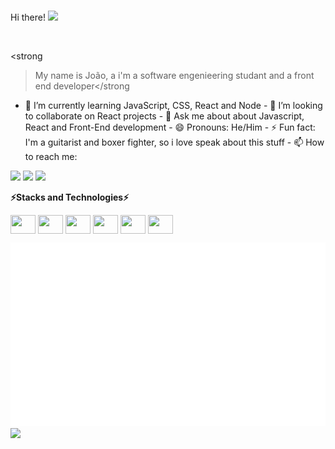 ###
<p>
  Hi there!
  <img
    src="https://raw.githubusercontent.com/kaueMarques/kaueMarques/master/hi.gif"
    height="30px"
  />
</p>
<p>
  <img
    src="https://komarev.com/ghpvc/?username=jvTeixera&label=Views&color=009FE8&style=for-the-badge"
    alt=""
  />
</p>

<strong
  >My name is João, a i'm a software engenieering studant and a front end
  developer</strong
>

- 🌱 I’m currently learning JavaScript, CSS, React and Node - 👯 I’m looking to
collaborate on React projects - 💬 Ask me about about Javascript, React and
Front-End development - 😄 Pronouns: He/Him - ⚡ Fun fact: I'm a guitarist and
boxer fighter, so i love speak about this stuff - 📫 How to reach me:
<div>
  <a
    href="https://www.linkedin.com/in/jo%C3%A3o-victor-teixeira-4b1429195/"
    target="_blank"
    ><img
      src="https://img.shields.io/badge/LinkedIn-0077B5?style=for-the-badge&logo=linkedin&logoColor=white"
  /></a>
  <a href="mailto:contatojoaovteixeira@gmail.com" target="_blank"
    ><img
      src="https://img.shields.io/badge/-Gmail-%23333?style=for-the-badge&logo=gmail&logoColor=white"
      target="_blank"
  /></a>
  <a href="https://www.instagram.com/tx.jsx/" target="_blank"
    ><img
      src="https://img.shields.io/badge/Instagram-E4405F?style=for-the-badge&logo=instagram&logoColor=white"
  /></a>
</div>

<span></span>
<span></span>

<strong> ⚡Stacks and Technologies⚡ </strong>
<div>
  <img
    align="center"
    height="30"
    width="40"
    src="https://cdn.jsdelivr.net/gh/devicons/devicon/icons/javascript/javascript-plain.svg"
  />
  <img
    align="center"
    height="30"
    width="40"
    src="https://cdn.jsdelivr.net/gh/devicons/devicon/icons/typescript/typescript-plain.svg"
  />
  <img
    align="center"
    height="30"
    width="40"
    src="https://cdn.jsdelivr.net/gh/devicons/devicon/icons/react/react-original.svg"
  />
  <img
    align="center"
    height="30"
    width="40"
    src="https://cdn.jsdelivr.net/gh/devicons/devicon@latest/icons/angular/angular-original.svg"
  />
  <img
    align="center"
    height="30"
    width="40"
    src="https://cdn.jsdelivr.net/gh/devicons/devicon/icons/nodejs/nodejs-original.svg"
  />
  <img
    align="center"
    height="30"
    width="40"
    src="https://cdn.jsdelivr.net/gh/devicons/devicon@latest/icons/java/java-plain.svg"
  />
</div>

<span></span>
<span></span>

![](https://raw.githubusercontent.com/txjao/github-stats/master/generated/overview.svg#gh-dark-mode-only)
![](https://raw.githubusercontent.com/txjao/github-stats/master/generated/languages.svg#gh-dark-mode-only)
